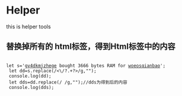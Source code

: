 # Helper
this is helper tools


## 替换掉所有的 html标签，得到Html标签中的内容
<pre><code>
let s='<a href="/account/gy4dkmjzhege">gy4dkmjzhege</a> bought <span class="white--text">3666 bytes</span> RAM for <a href="/account/woeosqianbao">woeosqianbao</a>';
 let dd=s.replace(/<\/?.+?>/g,"");
 console.log(dd);
 let dds=dd.replace(/ /g,"");//dds为得到后的内容
 console.log(dds);
 </code></pre>

